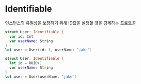 # Identifiable

인스턴스의 유일성을 보장하기 위해 ID값을 설정할 것을 강제하는 프로토콜

```swift
struct User: Identifiable {
  var id: Int
  var userName: String
}
let user = User(id: 1, userName: "jake")
```

```swift
struct User: Identifiable {
  let id = UUID()
  var userName: String
}
let user = User(userName: "jake")
```
